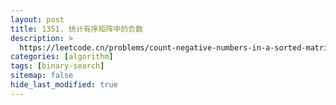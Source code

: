 ```yaml
---
layout: post
title: 1351. 统计有序矩阵中的负数
description: >
  https://leetcode.cn/problems/count-negative-numbers-in-a-sorted-matrix/
categories: [algorithm]
tags: [binary-search]
sitemap: false
hide_last_modified: true
---
```

<!-- #### 通过二分查找负数的起始位置

```c++
class Solution {
public:
    int countNegatives(vector<vector<int>>& grid) {
        int ans = 0;
        for (int i = 0; i < grid.size(); i ++ )
        {
            int l = 0, r = grid[i].size();
            while (l < r)
            {
                int mid = l + r >> 1;
                if (grid[i][mid] < 0) r = mid;
                else l = mid + 1;
            }
            ans += grid[i].size() - l;
        }
        return ans;
    }
};
```

#### 时间复杂度：$$ O(nlogn) $$ 

#### 空间复杂度：$$ O(1) $$



#### 倒序遍历

```c++
class Solution {
public:
    int countNegatives(vector<vector<int>>& grid) {
        int cnt = 0, n = grid[0].size() - 1, m = 0;
        
        while (n >= 0 && m < grid.size())
        {
            if (grid[m][n] < 0) cnt += grid.size() - m, n -- ;
            else m ++ ;    
        }

        return cnt;
    }
};
```

#### 时间复杂度：$$ O(m + n) $$ 

#### 空间复杂度：$$ O(1) $$
 -->
